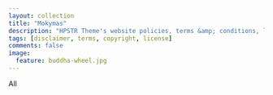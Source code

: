 ```yaml
---
layout: collection
title: "Mokymas"
description: "HPSTR Theme's website policies, terms &amp; conditions, license, and other legal stuff you won't read."
tags: [disclaimer, terms, copyright, license]
comments: false
image:
  feature: buddha-wheel.jpg
---
```


All
